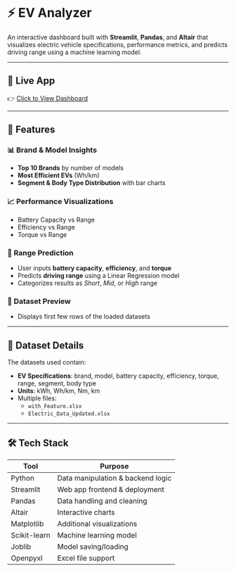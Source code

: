 # ⚡ EV Analyzer

An interactive dashboard built with **Streamlit**, **Pandas**, and **Altair** that visualizes electric vehicle specifications, performance metrics, and predicts driving range using a machine learning model.

---

## 🚀 Live App  
👉 [Click to View Dashboard](https://ev-analyzer-zhczpvv7v86f2p9vgyv4mo.streamlit.app/)

---

## 📌 Features

### 📊 Brand & Model Insights
- **Top 10 Brands** by number of models
- **Most Efficient EVs** (Wh/km)
- **Segment & Body Type Distribution** with bar charts

### 📈 Performance Visualizations
- Battery Capacity vs Range  
- Efficiency vs Range  
- Torque vs Range

### 🧠 Range Prediction
- User inputs **battery capacity**, **efficiency**, and **torque**
- Predicts **driving range** using a Linear Regression model
- Categorizes results as *Short*, *Mid*, or *High* range

### 📄 Dataset Preview
- Displays first few rows of the loaded datasets

---

## 📁 Dataset Details
The datasets used contain:
- **EV Specifications**: brand, model, battery capacity, efficiency, torque, range, segment, body type
- **Units**: kWh, Wh/km, Nm, km
- Multiple files:
  - `with_Feature.xlsx`
  - `Electric_Data_Updated.xlsx`

---

## 🛠 Tech Stack

| Tool         | Purpose                              |
|--------------|--------------------------------------|
| Python       | Data manipulation & backend logic    |
| Streamlit    | Web app frontend & deployment        |
| Pandas       | Data handling and cleaning           |
| Altair       | Interactive charts                   |
| Matplotlib   | Additional visualizations            |
| Scikit-learn | Machine learning model               |
| Joblib       | Model saving/loading                 |
| Openpyxl     | Excel file support                   |
